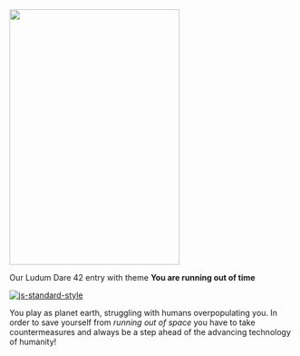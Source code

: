 
<img src="https://i.redd.it/dbxyb79hyg501.jpg" width="300" height="450">

Our Ludum Dare 42 entry with theme **You are running out of time**

[![js-standard-style](https://cdn.rawgit.com/feross/standard/master/badge.svg)](https://github.com/feross/standard)

You play as planet earth, struggling with humans overpopulating you.
In order to save yourself from _running out of space_ you have to take
countermeasures and always be a step ahead of the advancing technology
of humanity!
